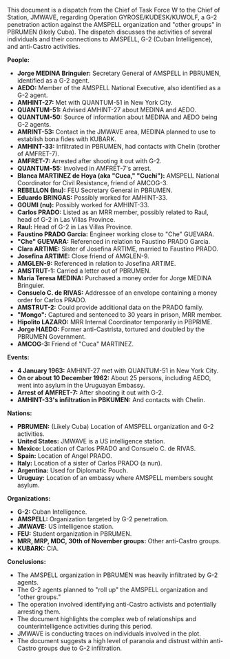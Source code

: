 This document is a dispatch from the Chief of Task Force W to the Chief of Station, JMWAVE, regarding Operation GYROSE/KUDESK/KUWOLF, a G-2 penetration action against the AMSPELL organization and "other groups" in PBRUMEN (likely Cuba). The dispatch discusses the activities of several individuals and their connections to AMSPELL, G-2 (Cuban Intelligence), and anti-Castro activities.

**People:**

*   **Jorge MEDINA Bringuier:** Secretary General of AMSPELL in PBRUMEN, identified as a G-2 agent.
*   **AEDO:** Member of the AMSPELL National Executive, also identified as a G-2 agent.
*   **AMHINT-27:** Met with QUANTUM-51 in New York City.
*   **QUANTUM-51:** Advised AMHINT-27 about MEDINA and AEDO.
*   **QUANTUM-50:** Source of information about MEDINA and AEDO being G-2 agents.
*   **AMRINT-53:** Contact in the JMWAVE area, MEDINA planned to use to establish bona fides with KUBARK.
*   **AMHINT-33:** Infiltrated in PBRUMEN, had contacts with Chelin (brother of AMFRET-7).
*   **AMFRET-7:** Arrested after shooting it out with G-2.
*   **QUANTUM-55:** Involved in AMFRET-7's arrest.
*   **Blanca MARTINEZ de Hoya (aka "Cuca," "Cuchi"):** AMSPELL National Coordinator for Civil Resistance, friend of AMCOG-3.
*   **REBELLON (Inu):** FEU Secretary General in PBRUMEN.
*   **Eduardo BRINGAS:** Possibly worked for AMHINT-33.
*   **GOUMI (nu):** Possibly worked for AMHINT-33.
*   **Carlos PRADO:** Listed as an MRR member, possibly related to Raul, head of G-2 in Las Villas Province.
*   **Raul:** Head of G-2 in Las Villas Province.
*   **Faustino PRADO Garcia:** Engineer working close to "Che" GUEVARA.
*   **"Che" GUEVARA:** Referenced in relation to Faustino PRADO Garcia.
*   **Clara ARTIME:** Sister of Josefina ARTIME, married to Faustino PRADO.
*   **Josefina ARTIME:** Close friend of AMGLEN-9.
*   **AMGLEN-9:** Referenced in relation to Josefina ARTIME.
*   **AMSTRUT-1:** Carried a letter out of PBRUMEN.
*   **Maria Teresa MEDINA:** Purchased a money order for Jorge MEDINA Bringuier.
*   **Consuelo C. de RIVAS:** Addressee of an envelope containing a money order for Carlos PRADO.
*   **AMSTRUT-2:** Could provide additional data on the PRADO family.
*   **"Mongo":** Captured and sentenced to 30 years in prison, MRR member.
*   **Hipolito LAZARO:** MRR Internal Coordinator temporarily in PBPRIME.
*   **Jorge HAEDO:** Former anti-Castrista, tortured and doubled by the PBRUMEN Government.
*   **AMCOG-3:** Friend of "Cuca" MARTINEZ.

**Events:**

*   **4 January 1963:** AMHINT-27 met with QUANTUM-51 in New York City.
*   **On or about 10 December 1962:** About 25 persons, including AEDO, went into asylum in the Uruguayan Embassy.
*   **Arrest of AMFRET-7:** After shooting it out with G-2.
*   **AMHINT-33's infiltration in PBKUMEN:** And contacts with Chelin.

**Nations:**

*   **PBRUMEN:** (Likely Cuba) Location of AMSPELL organization and G-2 activities.
*   **United States:** JMWAVE is a US intelligence station.
*   **Mexico:** Location of Carlos PRADO and Consuelo C. de RIVAS.
*   **Spain:** Location of Angel PRADO.
*   **Italy:** Location of a sister of Carlos PRADO (a nun).
*   **Argentina:** Used for Diplomatic Pouch.
*   **Uruguay:** Location of an embassy where AMSPELL members sought asylum.

**Organizations:**

*   **G-2:** Cuban Intelligence.
*   **AMSPELL:** Organization targeted by G-2 penetration.
*   **JMWAVE:** US intelligence station.
*   **FEU:** Student organization in PBRUMEN.
*   **MRR, MRP, MDC, 30th of November groups:** Other anti-Castro groups.
*   **KUBARK:** CIA.

**Conclusions:**

*   The AMSPELL organization in PBRUMEN was heavily infiltrated by G-2 agents.
*   The G-2 agents planned to "roll up" the AMSPELL organization and "other groups."
*   The operation involved identifying anti-Castro activists and potentially arresting them.
*   The document highlights the complex web of relationships and counterintelligence activities during this period.
*   JMWAVE is conducting traces on individuals involved in the plot.
*   The document suggests a high level of paranoia and distrust within anti-Castro groups due to G-2 infiltration.
